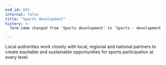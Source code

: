 ```yaml
---
esd_id: 885
internal: false
title: "Sports development"
history: >-
  Term name changed from 'Sports development' to 'Sports - development' in version 3.00.

---
```


Local authorities work closely with local, regional and national partners to create equitable and sustainable opportunities for sports participation at every level.

